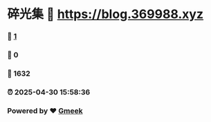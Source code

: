# 碎光集 :link: https://blog.369988.xyz 
### :page_facing_up: [1](https://blog.369988.xyz/tag.html) 
### :speech_balloon: 0 
### :hibiscus: 1632 
### :alarm_clock: 2025-04-30 15:58:36 
### Powered by :heart: [Gmeek](https://github.com/Meekdai/Gmeek)
